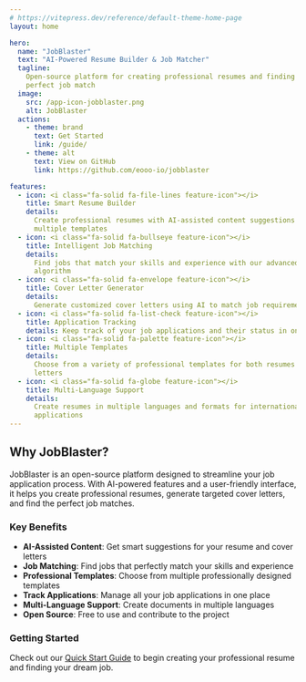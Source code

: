 ```yaml
---
# https://vitepress.dev/reference/default-theme-home-page
layout: home

hero:
  name: "JobBlaster"
  text: "AI-Powered Resume Builder & Job Matcher"
  tagline:
    Open-source platform for creating professional resumes and finding the
    perfect job match
  image:
    src: /app-icon-jobblaster.png
    alt: JobBlaster
  actions:
    - theme: brand
      text: Get Started
      link: /guide/
    - theme: alt
      text: View on GitHub
      link: https://github.com/eooo-io/jobblaster

features:
  - icon: <i class="fa-solid fa-file-lines feature-icon"></i>
    title: Smart Resume Builder
    details:
      Create professional resumes with AI-assisted content suggestions and
      multiple templates
  - icon: <i class="fa-solid fa-bullseye feature-icon"></i>
    title: Intelligent Job Matching
    details:
      Find jobs that match your skills and experience with our advanced matching
      algorithm
  - icon: <i class="fa-solid fa-envelope feature-icon"></i>
    title: Cover Letter Generator
    details:
      Generate customized cover letters using AI to match job requirements
  - icon: <i class="fa-solid fa-list-check feature-icon"></i>
    title: Application Tracking
    details: Keep track of your job applications and their status in one place
  - icon: <i class="fa-solid fa-palette feature-icon"></i>
    title: Multiple Templates
    details:
      Choose from a variety of professional templates for both resumes and cover
      letters
  - icon: <i class="fa-solid fa-globe feature-icon"></i>
    title: Multi-Language Support
    details:
      Create resumes in multiple languages and formats for international
      applications
---
```


<div class="vp-doc">

## Why JobBlaster?

JobBlaster is an open-source platform designed to streamline your job
application process. With AI-powered features and a user-friendly interface, it
helps you create professional resumes, generate targeted cover letters, and find
the perfect job matches.

### Key Benefits

- **AI-Assisted Content**: Get smart suggestions for your resume and cover
  letters
- **Job Matching**: Find jobs that perfectly match your skills and experience
- **Professional Templates**: Choose from multiple professionally designed
  templates
- **Track Applications**: Manage all your job applications in one place
- **Multi-Language Support**: Create documents in multiple languages
- **Open Source**: Free to use and contribute to the project

### Getting Started

Check out our [Quick Start Guide](/guide/quick-start) to begin creating your
professional resume and finding your dream job.

</div>
